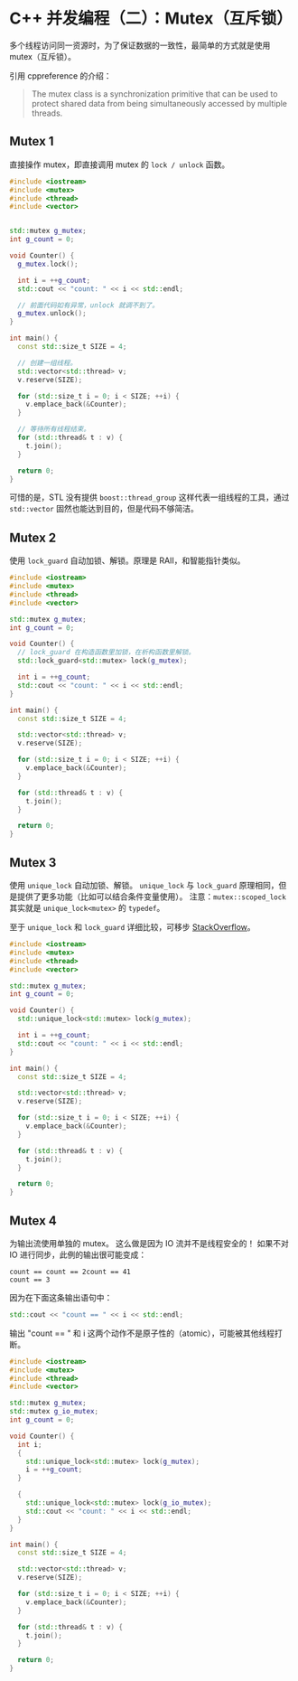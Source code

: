 # C++ 并发编程（二）：Mutex（互斥锁）


多个线程访问同一资源时，为了保证数据的一致性，最简单的方式就是使用 mutex（互斥锁）。

引用 cppreference 的介绍：
> The mutex class is a synchronization primitive that can be used to protect shared data from being simultaneously accessed by multiple threads. 

## Mutex 1

直接操作 mutex，即直接调用 mutex 的 `lock / unlock` 函数。

```cpp
#include <iostream>
#include <mutex>
#include <thread>
#include <vector>


std::mutex g_mutex;
int g_count = 0;

void Counter() {
  g_mutex.lock();

  int i = ++g_count;
  std::cout << "count: " << i << std::endl;

  // 前面代码如有异常，unlock 就调不到了。
  g_mutex.unlock();
}

int main() {
  const std::size_t SIZE = 4;

  // 创建一组线程。
  std::vector<std::thread> v;
  v.reserve(SIZE);

  for (std::size_t i = 0; i < SIZE; ++i) {
    v.emplace_back(&Counter);
  }

  // 等待所有线程结束。
  for (std::thread& t : v) {
    t.join();
  }

  return 0;
}
```
可惜的是，STL 没有提供 `boost::thread_group` 这样代表一组线程的工具，通过 `std::vector` 固然也能达到目的，但是代码不够简洁。

## Mutex 2

使用 `lock_guard` 自动加锁、解锁。原理是 RAII，和智能指针类似。

```cpp
#include <iostream>
#include <mutex>
#include <thread>
#include <vector>

std::mutex g_mutex;
int g_count = 0;

void Counter() {
  // lock_guard 在构造函数里加锁，在析构函数里解锁。
  std::lock_guard<std::mutex> lock(g_mutex);

  int i = ++g_count;
  std::cout << "count: " << i << std::endl;
}

int main() {
  const std::size_t SIZE = 4;

  std::vector<std::thread> v;
  v.reserve(SIZE);

  for (std::size_t i = 0; i < SIZE; ++i) {
    v.emplace_back(&Counter);
  }

  for (std::thread& t : v) {
    t.join();
  }

  return 0;
}
```

## Mutex 3

使用 `unique_lock` 自动加锁、解锁。
`unique_lock` 与 `lock_guard` 原理相同，但是提供了更多功能（比如可以结合条件变量使用）。
注意：`mutex::scoped_lock` 其实就是 `unique_lock<mutex>` 的 `typedef`。

至于 `unique_lock` 和 `lock_guard` 详细比较，可移步 [StackOverflow](http://stackoverflow.com/questions/6731027/boostunique-lock-vs-boostlock-guard)。

```cpp
#include <iostream>
#include <mutex>
#include <thread>
#include <vector>

std::mutex g_mutex;
int g_count = 0;

void Counter() {
  std::unique_lock<std::mutex> lock(g_mutex);

  int i = ++g_count;
  std::cout << "count: " << i << std::endl;
}

int main() {
  const std::size_t SIZE = 4;

  std::vector<std::thread> v;
  v.reserve(SIZE);

  for (std::size_t i = 0; i < SIZE; ++i) {
    v.emplace_back(&Counter);
  }

  for (std::thread& t : v) {
    t.join();
  }

  return 0;
}
```

## Mutex 4

为输出流使用单独的 mutex。
这么做是因为 IO 流并不是线程安全的！
如果不对 IO 进行同步，此例的输出很可能变成：
```
count == count == 2count == 41
count == 3
```
因为在下面这条输出语句中：
```cpp
std::cout << "count == " << i << std::endl;
```
输出 "count == " 和 i 这两个动作不是原子性的（atomic），可能被其他线程打断。

```cpp
#include <iostream>
#include <mutex>
#include <thread>
#include <vector>

std::mutex g_mutex;
std::mutex g_io_mutex;
int g_count = 0;

void Counter() {
  int i;
  {
    std::unique_lock<std::mutex> lock(g_mutex);
    i = ++g_count;
  }

  {
    std::unique_lock<std::mutex> lock(g_io_mutex);
    std::cout << "count: " << i << std::endl;
  }
}

int main() {
  const std::size_t SIZE = 4;

  std::vector<std::thread> v;
  v.reserve(SIZE);

  for (std::size_t i = 0; i < SIZE; ++i) {
    v.emplace_back(&Counter);
  }

  for (std::thread& t : v) {
    t.join();
  }

  return 0;
}
```
